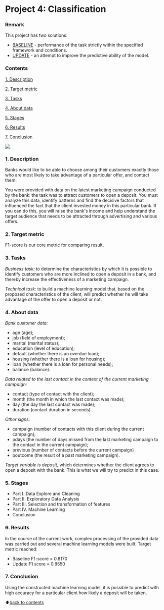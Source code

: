 # __Project 4: Classification__

### __Remark__
This project has two solutions:
- [BASELINE](https://github.com/AlekaranDS/alekaran/blob/AlekaranDS-ms/Project%204.%20Classification/PJ%204.%20Classification.%20BASELINE.ipynb) - performance of the task strictly within the specified framework and conditions.
- [UPDATE](https://github.com/AlekaranDS/alekaran/blob/AlekaranDS-ms/Project%204.%20Classification/PJ%204.%20Classification.%20UPDARE.ipynb) - an attempt to improve the predictive ability of the model.


### __Contents__
[1. Description](https://github.com/AlekaranDS/alekaran/tree/AlekaranDS-ms/Project%204.%20Classification#1-description)<br>

[2. Target metric](https://github.com/AlekaranDS/alekaran/tree/AlekaranDS-ms/Project%204.%20Classification#2-target-metric)

[3. Tasks](https://github.com/AlekaranDS/alekaran/tree/AlekaranDS-ms/Project%204.%20Classification#3-tasks)<br>

[4. About data](https://github.com/AlekaranDS/alekaran/tree/AlekaranDS-ms/Project%204.%20Classification#4-about-data)<br>

[5. Stages](https://github.com/AlekaranDS/alekaran/blob/AlekaranDS-ms/README.md#5-stages)<br>

[6. Results](https://github.com/AlekaranDS/alekaran/tree/AlekaranDS-ms/Project%204.%20Classification#5-stages)<br>

[7. Conclusion](https://github.com/AlekaranDS/alekaran/tree/AlekaranDS-ms/Project%204.%20Classification#7-conclusion)<br>


![](https://inteligencia-analitica.com/wp-content/uploads/2017/09/Random-Forest_750.png)

### __1. Description__
Banks would like to be able to choose among their customers exactly those who are most likely to take advantage of a particular offer, and contact them.

You were provided with data on the latest marketing campaign conducted by the bank: the task was to attract customers to open a deposit. You must analyze this data, identify patterns and find the decisive factors that influenced the fact that the client invested money in this particular bank. If you can do this, you will raise the bank's income and help understand the target audience that needs to be attracted through advertising and various offers.

### __2. Target metric__
F1-score is our core metric for comparing result.

### __3. Tasks__
*Business task:* to determine the characteristics by which it is possible to identify customers who are more inclined to open a deposit in a bank, and thereby increase the effectiveness of a marketing campaign.

*Technical task:* to build a machine learning model that, based on the proposed characteristics of the client, will predict whether he will take advantage of the offer to open a deposit or not.

### **4. About data**
*Bank customer data:*
- age (age);
- job (field of employment);
- marital (marital status);
- education (level of education);
- default (whether there is an overdue loan);
- housing (whether there is a loan for housing);
- loan (whether there is a loan for personal needs);
- balance (balance).

*Data related to the last contact in the context of the current marketing campaign:*
- contact (type of contact with the client);
- month (the month in which the last contact was made);
- day (the day the last contact was made);
- duration (contact duration in seconds).

*Other signs:*
- campaign (number of contacts with this client during the current campaign);
- pdays (the number of days missed from the last marketing campaign to the contact in the current campaign);
- previous (number of contacts before the current campaign)
- poutcome (the result of a past marketing campaign).

*Target variable is deposit*, which determines whether the client agrees to open a deposit with the bank. This is what we will try to predict in this case.

### **5. Stages**
- Part I. Data Explore and Cleaning
- Part II. Exploratory Data Analysis
- Part III. Selection and transformation of features
- Part IV. Machine Learning
- Conclusion

### **6. Results**
In the course of the current work, complex processing of the provided data was carried out and several machine learning models were built. Target metric reached:
- Baseline F1-score = 0.8170
- Update F1 score = 0.8550

### **7. Conclusion**
Using the constructed machine learning model, it is possible to predict with high accuracy for a particular client how likely a deposit will be taken.

:arrow_up:[back to contents](https://github.com/AlekaranDS/alekaran/tree/AlekaranDS-ms/Project%204.%20Classification#contents)
